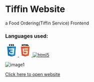 
# Tiffin Website 
a Food Ordering(Tiffin Service) Frontend








<h3 align="left">Languages used:</h3>
<p align="left"> <a href="https://www.w3schools.com/css/" target="_blank"> <img src="https://raw.githubusercontent.com/devicons/devicon/master/icons/css3/css3-original-wordmark.svg" alt="css3" width="40" height="40"/> </a> <a href="https://www.w3.org/html/" target="_blank"> <img src="https://raw.githubusercontent.com/devicons/devicon/master/icons/html5/html5-original-wordmark.svg" alt="html5" width="40" height="40"/> </a>
<a href="https://getbootstrap.com/" target="_blank"> <img src="https://camo.githubusercontent.com/a664defdd5c2ec93a3fbfb51e0f2aaafa5dc57bf1e13aa47456ced037b3cebe8/68747470733a2f2f676574626f6f7473747261702e636f6d2f646f63732f352e302f6173736574732f6272616e642f626f6f7473747261702d6c6f676f2d736861646f772e706e67" alt="html5" width="40" height="40"/> </a>
</p>

![image1](https://github.com/gabbar23/Tiffin-Website-Food-Ordering-Website/blob/master/images/gabbar23-github-io-800x1280tablet-5e9cd5.jpg)

[Click here to open website](https://gabbar23.github.io/Tiffin-Website-Food-Ordering-Website/)
